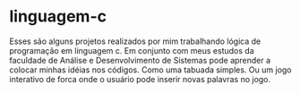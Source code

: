 # linguagem-c

Esses são alguns projetos realizados por mim trabalhando lógica de programação em linguagem c.
Em conjunto com meus estudos da faculdade de Análise e Desenvolvimento de Sistemas pode aprender a colocar minhas idéias nos códigos.
Como uma tabuada simples. 
Ou um jogo interativo de forca onde o usuário pode inserir novas palavras no jogo.

